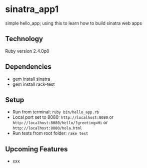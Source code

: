 # sinatra_app1
simple hello_app; using this to learn how to build sinatra web apps


## Technology
Ruby version 2.4.0p0


## Dependencies
* gem install sinatra
* gem install rack-test


## Setup
* Run from terminal: `ruby bin/hello_app.rb`
* Local port set to 8080: `http://localhost:8080` or ` http://localhost:8080/hello/?greeting=Hi` or `http://localhost:8080/hola.html`
* Run tests from root folder: `rake test`


## Upcoming Features
* xxx
